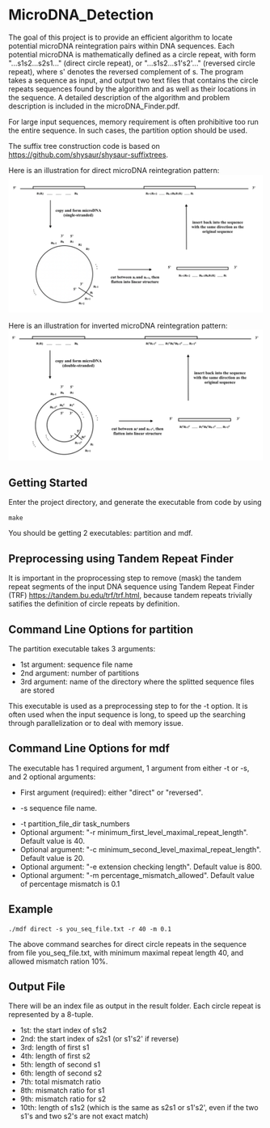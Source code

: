 # MicroDNA_Detection

The goal of this project is to provide an efficient algorithm to locate potential microDNA reintegration pairs within DNA sequences. Each potential microDNA is mathematically defined as a circle repeat, with form "...s1s2...s2s1..." (direct circle repeat), or "...s1s2...s1's2'..." (reversed circle repeat), where s' denotes the reversed complement of s. The program takes a sequence as input, and output two text files that contains the circle repeats sequences found by the algorithm and as well as their locations in the sequence. A detailed description of the algorithm and problem description is included in the microDNA_Finder.pdf.

For large input sequences, memory requirement is often prohibitive too run the entire sequence. In such cases, the partition option should be used.  

The suffix tree construction code is based on https://github.com/shysaur/shysaur-suffixtrees.

Here is an illustration for direct microDNA reintegration pattern:
![](microDNA_illustration_1.png)

Here is an illustration for inverted microDNA reintegration pattern:
![](microDNA_illustration_2.png)



## Getting Started

Enter the project directory, and generate the executable from code by using 
```
make
```
You should be getting 2 executables: partition and mdf.

## Preprocessing using Tandem Repeat Finder
It is important in the proprocessing step to remove (mask) the tandem repeat segments of the input DNA sequence using Tandem Repeat Finder (TRF) https://tandem.bu.edu/trf/trf.html, because tandem repeats trivially satifies the definition of circle repeats by definition. 

## Command Line Options for partition
The partition executable takes 3 arguments:
* 1st argument: sequence file name
* 2nd argument: number of partitions
* 3rd argument: name of the directory where the splitted sequence files are stored

This executable is used as a preprocessing step to for the -t option. It is often used when the input sequence is long, to speed up the searching through parallelization or to deal with memory issue.

## Command Line Options for mdf

The executable has 1 required argument, 1 argument from either -t or -s, and 2 optional arguments:
* First argument (required): either "direct" or "reversed". 
<!---
If "direct", then the program will search direct circle repeats (of form "...s1s2...s2s1..."); if "reversed", the program will search reversed circle repeats (of form "...s1s2...s1^(-1)s2^(-1)...").
-->

* -s sequence file name. 
<!---
The file should contain the DNA sequence in which you search the circle repeats; note that any characters that are not A, T, C, G are filtered out in the preprocessing.
-->
* -t partition_file_dir task_numbers
* Optional argument: "-r minimum_first_level_maximal_repeat_length". Default value is 40.
* Optional argument: "-c minimum_second_level_maximal_repeat_length". Default value is 20.
* Optional argument: "-e extension checking length". Default value is 800.
* Optional argument: "-m percentage_mismatch_allowed". Default value of percentage mismatch is 0.1

## Example
```
./mdf direct -s you_seq_file.txt -r 40 -m 0.1
```

The above command searches for direct circle repeats in the sequence from file you_seq_file.txt, with minimum maximal repeat length 40, and allowed mismatch ration 10%.

## Output File
There will be an index file as output in the result folder. Each circle repeat is represented by a 8-tuple.
* 1st: the start index of s1s2
* 2nd: the start index of s2s1 (or s1's2' if reverse)
* 3rd: length of first s1
* 4th: length of first s2
* 5th: length of second s1
* 6th: length of second s2
* 7th: total mismatch ratio
* 8th: mismatch ratio for s1
* 9th: mismatch ratio for s2
* 10th: length of s1s2 (which is the same as s2s1 or s1's2', even if the two s1's and two s2's are not exact match)


